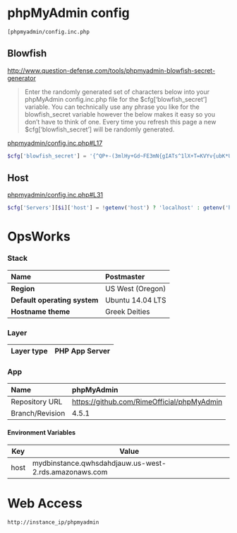 # phpMyAdmin config

`[phpmyadmin/config.inc.php`

## Blowfish

http://www.question-defense.com/tools/phpmyadmin-blowfish-secret-generator

> Enter the randomly generated set of characters below into your phpMyAdmin config.inc.php file for the $cfg[‘blowfish_secret’] variable. You can technically use any phrase you like for the blowfish_secret variable however the below makes it easy so you don’t have to think of one. Every time you refresh this page a new $cfg[‘blowfish_secret’] will be randomly generated.

[phpmyadmin/config.inc.php#L17](https://github.com/RimeOfficial/phpMyAdmin-4.5.1/blob/master/phpmyadmin/config.inc.php#L17)
``` php
$cfg['blowfish_secret'] = '{^QP+-(3mlHy+Gd~FE3mN{gIATs^1lX+T=KVYv{ubK*U0V';
```

## Host

[phpmyadmin/config.inc.php#L31](https://github.com/RimeOfficial/phpMyAdmin-4.5.1/blob/master/phpmyadmin/config.inc.php#L31)
``` php
$cfg['Servers'][$i]['host'] = !getenv('host') ? 'localhost' : getenv('host');
```

# OpsWorks
### Stack
**Name** | Postmaster
| :--- | :--- |
**Region** | US West (Oregon)
**Default operating system** | Ubuntu 14.04 LTS
**Hostname theme** | Greek Deities

### Layer
Layer type | PHP App Server
:--- | :---

### App
Name | phpMyAdmin
:--- | :---
Repository URL | https://github.com/RimeOfficial/phpMyAdmin
Branch/Revision | 4.5.1

#### Environment Variables
Key | Value
--- | ---
host | mydbinstance.qwhsdahdjauw.us-west-2.rds.amazonaws.com

# Web Access
```
http://instance_ip/phpmyadmin
```
